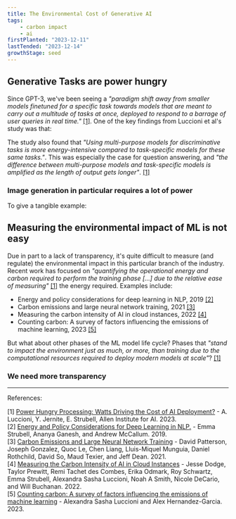 ```yaml
---
title: The Environmental Cost of Generative AI
tags: 
    - carbon impact
    - ai
firstPlanted: "2023-12-11"
lastTended: "2023-12-14"
growthStage: seed
---
```


## Generative Tasks are power hungry

<note-quote
    quote="Recent years have seen a surge in the popularity of commercial AI products based on generative, multi-purpose AI systems promising a unified approach to building machine learning (ML) models into technology. However, this ambition of “generality” comes at a steep cost to the environment, given the amount of energy these systems require and the amount of carbon that they emit. "
    sourceLink="#Power-hungry-processing-watts-driving-the-cost-of-ai-deployment"
    sourceText="[1]">
</note-quote>

Since GPT-3, we've been seeing a *"paradigm shift away from smaller models finetuned for a specific task towards models that are meant to carry out a multitude of tasks at once, deployed to respond to a barrage of user queries in real time."* <a href="#Power-hungry-processing-watts-driving-the-cost-of-ai-deployment">[1]</a>. One of the key findings from Luccioni et al's study was that: 

<note-quote
    quote="Generative tasks are more energy- and carbon-intensive compared to discriminative tasks. [...] the most energy- and carbon-intensive tasks are those that generate new content: text generation, summarization, image captioning, and image generation."
    sourceLink="#Power-hungry-processing-watts-driving-the-cost-of-ai-deployment"
    sourceText="[1]">
</note-quote>

The study also found that *"Using multi-purpose models for discriminative tasks is more energy-intensive compared to task-specific models for these same tasks."*. This was especially the case for question answering, and *"the difference between multi-purpose models and task-specific models is amplified as the length of output gets longer"*. <a href="#Power-hungry-processing-watts-driving-the-cost-of-ai-deployment">[1]</a>

### Image generation in particular requires a lot of power

To give a tangible example: 

<note-quote
    quote="[...] charging the average smartphone requires 0.012 kWh of energy 4 , which means that the most efficient text generation model uses as much energy as 16% of a full smartphone charge for 1,000 inferences, whereas the least efficient image generation model uses as much energy as 950 smartphone charges (11.49 kWh), or nearly 1 charge per image generation."
    sourceLink="#Power-hungry-processing-watts-driving-the-cost-of-ai-deployment"
    sourceText="[1]">
</note-quote>

## Measuring the environmental impact of ML is not easy

Due in part to a lack of transparency, it's quite difficult to measure (and regulate) the environmental impact in this particular branch of the industry. Recent work has focused on *"quantifying the operational energy and carbon required to perform the training phase [...] due to the relative ease of measuring"* <a href="#Power-hungry-processing-watts-driving-the-cost-of-ai-deployment">[1]</a> the energy required. Examples include: 

- Energy and policy considerations for deep learning in NLP, 2019 <a href="#energy-and-policy-considerations-for-deep-learning-in-nlp">[2]</a>
- Carbon emissions and large neural network training, 2021 <a href="#carbon-emissions-and-large-neural-network-training">[3]</a>
- Measuring the carbon intensity of AI in cloud instances, 2022 <a href="#measuring-the-carbon-intensity-of-ai-in-cloud-instances">[4]</a>
- Counting carbon: A survey of factors influencing the emissions of machine learning, 2023 <a href="#couting-carbon-a-survey-of-factors-influencing-the-emissions-of-ml">[5]</a>

But what about other phases of the ML model life cycle? Phases that *"stand to impact the environment just as much, or more, than training due to the computational resources required to deploy modern models at scale"*? <a href="#Power-hungry-processing-watts-driving-the-cost-of-ai-deployment">[1]</a>

### We need more transparency

<note-quote
    quote="Given our findings and the increased deployment of generative, multi-purpose AI models, we hope that both ML researchers and practitioners will practice transparency regarding the nature and impacts of their models, to enable better understanding of their environmental impacts."
    sourceLink="#Power-hungry-processing-watts-driving-the-cost-of-ai-deployment"
    sourceText="[1]">
</note-quote>

---
References: 

<span 
 id="Power-hungry-processing-watts-driving-the-cost-of-ai-deployment"> 
 [1] [Power Hungry Processing: Watts Driving the Cost of AI Deployment?](https://arxiv.org/abs/2311.16863) - A. Luccioni, Y. Jernite, E. Strubell, Allen Institute for AI. 2023.
</span><br/>
<span
  id="energy-and-policy-considerations-for-deep-learning-in-nlp">
  [2] [Energy and Policy Considerations for Deep Learning in NLP.](https://aclanthology.org/P19-1355.pdf) - Emma Strubell, Ananya Ganesh, and Andrew McCallum. 2019.
</span><br/>
<span
  id="carbon-emissions-and-large-neural-network-training">
  [3] [Carbon Emissions and Large Neural Network Training](https://arxiv.org/abs/2104.10350) - David Patterson, Joseph Gonzalez, Quoc Le, Chen Liang, Lluis-Miquel Munguia, Daniel Rothchild, David So, Maud Texier, and Jeff Dean. 2021.
</span><br/>
<span
  id="measuring-the-carbon-intensity-of-ai-in-cloud-instances">
  [4] [Measuring the Carbon Intensity of AI in Cloud Instances](https://arxiv.org/abs/2206.05229) - Jesse Dodge, Taylor Prewitt, Remi Tachet des Combes, Erika Odmark, Roy Schwartz, Emma Strubell, Alexandra Sasha Luccioni, Noah A Smith, Nicole DeCario, and Will Buchanan. 2022.
</span><br/>
<span
  id="couting-carbon-a-survey-of-factors-influencing-the-emissions-of-ml">
  [5] [Counting carbon: A survey of factors influencing the emissions of machine learning](https://arxiv.org/abs/2302.08476) - Alexandra Sasha Luccioni and Alex Hernandez-Garcia. 2023.
</span><br/>